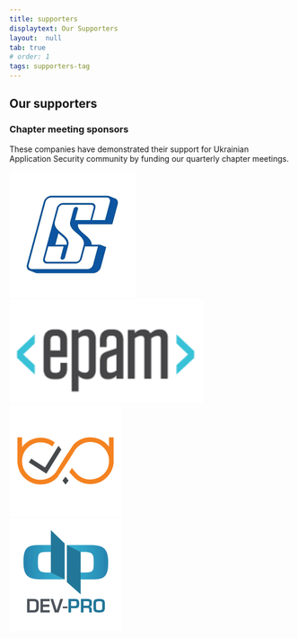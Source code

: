 ```yaml
---
title: supporters
displaytext: Our Supporters
layout:  null
tab: true
# order: 1
tags: supporters-tag
---
```


## Our supporters

### Chapter meeting sponsors

These companies have demonstrated their support for Ukrainian
Application Security community by funding our quarterly chapter
meetings.


![CSLtd](assets/images/csltd.jpg "CSLtd")  
![EPAM](assets/images/epam.jpg "EPAM")  
![WebSpellChecker](assets/images/webspellchecker.jpg "WebSpellChecker")  
![DevPro](assets/images/devpro.jpg "DevPro")
